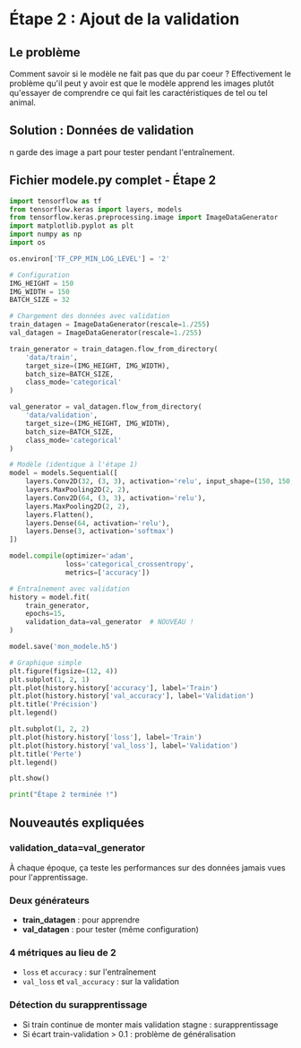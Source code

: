 # Étape 2 : Ajout de la validation

## Le problème
Comment savoir si le modèle ne fait pas que du par coeur ?
Effectivement le problème qu'il peut y avoir est que le modèle apprend les images plutôt qu'essayer de comprendre ce qui fait les caractéristiques de tel ou tel animal.

## Solution : Données de validation
n garde des image a part pour tester pendant l'entraînement.

## Fichier modele.py complet - Étape 2

```python
import tensorflow as tf
from tensorflow.keras import layers, models
from tensorflow.keras.preprocessing.image import ImageDataGenerator
import matplotlib.pyplot as plt
import numpy as np
import os

os.environ['TF_CPP_MIN_LOG_LEVEL'] = '2'

# Configuration
IMG_HEIGHT = 150
IMG_WIDTH = 150
BATCH_SIZE = 32

# Chargement des données avec validation
train_datagen = ImageDataGenerator(rescale=1./255)
val_datagen = ImageDataGenerator(rescale=1./255)

train_generator = train_datagen.flow_from_directory(
    'data/train',
    target_size=(IMG_HEIGHT, IMG_WIDTH),
    batch_size=BATCH_SIZE,
    class_mode='categorical'
)

val_generator = val_datagen.flow_from_directory(
    'data/validation',
    target_size=(IMG_HEIGHT, IMG_WIDTH),
    batch_size=BATCH_SIZE,
    class_mode='categorical'
)

# Modèle (identique à l'étape 1)
model = models.Sequential([
    layers.Conv2D(32, (3, 3), activation='relu', input_shape=(150, 150, 3)),
    layers.MaxPooling2D(2, 2),
    layers.Conv2D(64, (3, 3), activation='relu'),
    layers.MaxPooling2D(2, 2),
    layers.Flatten(),
    layers.Dense(64, activation='relu'),
    layers.Dense(3, activation='softmax')
])

model.compile(optimizer='adam',
              loss='categorical_crossentropy',
              metrics=['accuracy'])

# Entraînement avec validation
history = model.fit(
    train_generator,
    epochs=15,
    validation_data=val_generator  # NOUVEAU !
)

model.save('mon_modele.h5')

# Graphique simple
plt.figure(figsize=(12, 4))
plt.subplot(1, 2, 1)
plt.plot(history.history['accuracy'], label='Train')
plt.plot(history.history['val_accuracy'], label='Validation')
plt.title('Précision')
plt.legend()

plt.subplot(1, 2, 2)
plt.plot(history.history['loss'], label='Train')
plt.plot(history.history['val_loss'], label='Validation')
plt.title('Perte')
plt.legend()

plt.show()

print("Étape 2 terminée !")
```

## Nouveautés expliquées

### validation_data=val_generator
À chaque époque, ça teste les performances sur des données jamais vues pour l'apprentissage.

### Deux générateurs
- **train_datagen** : pour apprendre
- **val_datagen** : pour tester (même configuration)

### 4 métriques au lieu de 2
- `loss` et `accuracy` : sur l'entraînement
- `val_loss` et `val_accuracy` : sur la validation

### Détection du surapprentissage
- Si train continue de monter mais validation stagne : surapprentissage
- Si écart train-validation > 0.1 : problème de généralisation